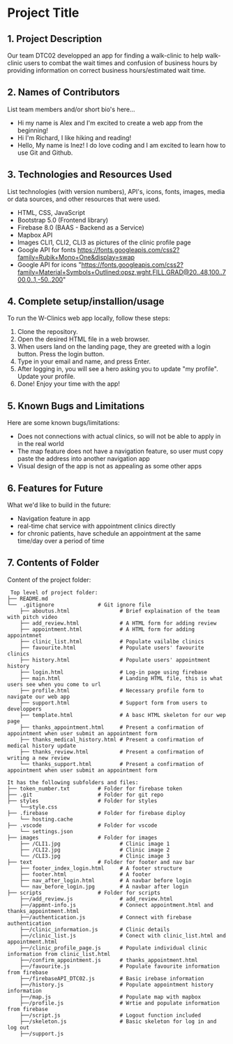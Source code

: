 # Project Title

## 1. Project Description

Our team DTC02 developped an app for finding a walk-clinic to help walk-clinic users to combat the wait times and confusion of business hours by providing information on correct business hours/estimated wait time. 


## 2. Names of Contributors
List team members and/or short bio's here... 
* Hi my name is Alex and I'm excited to create a web app from the beginning!
* Hi I'm Richard, I like hiking and reading!
* Hello, My name is Inez! I do love coding and I am excited to learn how to use Git and Github.

## 3. Technologies and Resources Used
List technologies (with version numbers), API's, icons, fonts, images, media or data sources, and other resources that were used.
* HTML, CSS, JavaScript
* Bootstrap 5.0 (Frontend library)
* Firebase 8.0 (BAAS - Backend as a Service)
* Mapbox API
* Images CLI1, CLI2, CLI3 as pictures of the clinic profile page
* Google API for fonts https://fonts.googleapis.com/css2?family=Rubik+Mono+One&display=swap
* Google API for icons "https://fonts.googleapis.com/css2?family=Material+Symbols+Outlined:opsz,wght,FILL,GRAD@20..48,100..700,0..1,-50..200"

## 4. Complete setup/installion/usage
To run the W-Clinics web app locally, follow these steps:
1. Clone the repository.
2. Open the desired HTML file in a web browser.
3. When users land on the landing page, they are greeted with a login button. Press the login button.
4. Type in your email and name, and press Enter.
5. After logging in, you will see a hero asking you to update "my profile". Update your profile.
6. Done! Enjoy your time with the app!

## 5. Known Bugs and Limitations
Here are some known bugs/limitations:
* Does not connections with actual clinics, so will not be able to apply in in the real world
* The map feature does not have a navigation feature, so user must copy paste the address into another navigation app
* Visual design of the app is not as appealing as some other apps

## 6. Features for Future
What we'd like to build in the future:
* Navigation feature in app
* real-time chat service with appointment clinics directly
* for chronic patients, have schedule an appointment at the same time/day over a period of time
	
## 7. Contents of Folder
Content of the project folder:

```
 Top level of project folder: 
├── README.md
└──  .gitignore              # Git ignore file    
    ├── aboutus.html                # Brief explaination of the team with pitch video     
    ├── add_review.html             # A HTML form for adding review     
    ├── appointment.html            # A HTML form for adding appointmnet
    ├── clinic_list.html            # Populate vailalbe clinics
    ├── favourite.html              # Populate users' favourite clinics
    ├── history.html                # Populate users' appointment history
    ├── login.html                  # Log-in page using firebase 
    ├── main.html                   # Landing HTML file, this is what users see when you come to url
    ├── profile.html                # Necessary profile form to navigate our web app
    ├── support.html                # Support form from users to developpers
    ├── template.html               # A basc HTML skeleton for our wep page
    ├── thanks_appointment.html     # Present a confirmation of appointment when user submit an appointment form
    ├── thanks_medical_history.html # Present a confirmation of medical history update           
    ├── thanks_review.html          # Present a confirmation of writing a new review
    └── thanks_support.html         # Present a confirmation of appointment when user submit an appointment form

It has the following subfolders and files:
├── token_number.txt         # Folder for firebase token
├── .git                     # Folder for git repo
├── styles                   # Folder for styles
    └──style.css               
├── .firebase                # Folder for firebase diploy
    └── hosting.cache             
├── .vscode                  # Folder for vscode
    └── settings.json          
├── images                   # Folder for images
    ├── /CLI1.jpg                   # Clinic image 1
    ├── /CLI2.jpg                   # Clinic image 2
    └── /CLI3.jpg                   # Clinic image 3
├── text                     # Folder for footer and nav bar
    ├── footer_index_login.html     # A footer structure       
    ├── footer.html                 # A footer
    ├── nav_after_login.html        # A navbar before login
    └── nav_before_login.jpg        # A navbar after login
├── scripts                  # Folder for scripts
    ├──/add_review.js               # add_review.html
    ├──/appmnt-info.js              # Connect appointment.html and thanks_appointment.html 
    ├──/authentication.js           # Connect with firebase authentication 
    ├──/clinic_information.js       # Clinic details
    ├──/clinic_list.js              # Conect with clinic_list.html and appointment.html 
    ├──/clinic_profile_page.js      # Populate individual clinic information from clinic_list.html
    ├──/confirm_appointment.js      # thanks_appointment.html 
    ├──/favourite.js                # Populate favourite information from firebase 
    ├──/firebaseAPI_DTC02.js        # Basic irebase information
    ├──/history.js                  # Populate appointment history information
    ├──/map.js                      # Populate map with mapbox
    ├──/profile.js                  # Wrtie and populate information from firebase
    ├──/script.js                   # Logout function included
    ├──/skeleton.js                 # Basic skeleton for log in and log out
    ├──/support.js 

```



